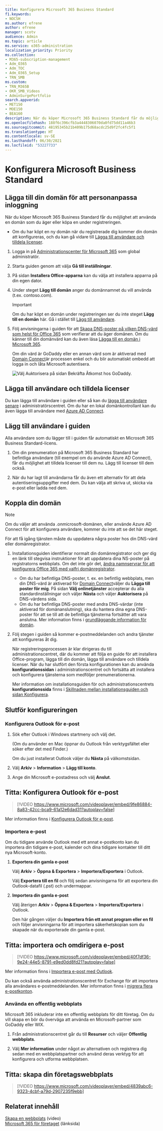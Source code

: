 ```yaml
---
title: Konfigurera Microsoft 365 Business Standard
f1.keywords:
- NOCSH
ms.author: efrene
author: efrene
manager: scotv
audience: Admin
ms.topic: article
ms.service: o365-administration
localization_priority: Priority
ms.collection:
- M365-subscription-management
- Adm_O365
- Adm_TOC
- Adm_O365_Setup
- TRN_SMB
ms.custom:
- TRN_M365B
- OKR_SMB_Videos
- AdminSurgePortfolio
search.appverid:
- MET150
- MOE150
- BEA160
description: När du köper Microsoft 365 Business Standard får du möjlighet att använda en domän som du äger eller köpa en under registreringen.
ms.openlocfilehash: 188f6c396cfb3a4448306070da0fd75dd11a46b3
ms.sourcegitcommit: 48195345b21b409b175d68acdc25d9f2fc4fc5f1
ms.translationtype: HT
ms.contentlocale: sv-SE
ms.lasthandoff: 06/30/2021
ms.locfileid: "53227733"
---
```

# <a name="set-up-microsoft-business-standard"></a>Konfigurera Microsoft Business Standard



## <a name="add-your-domain-to-personalize-sign-in"></a>Lägga till din domän för att personanpassa inloggning

När du köper Microsoft 365 Business Standard får du möjlighet att använda en domän som du äger eller köpa en under registreringen.

- Om du har köpt en ny domän när du registrerade dig kommer din domän att konfigureras, och du kan gå vidare till [Lägga till användare och tilldela licenser](#add-users-and-assign-licenses).

1. Logga in på [Administrationscenter för Microsoft 365](https://admin.microsoft.com) som global administratör. 

2. Starta guiden genom att välja **Gå till inställningar**.

3. På sidan **Installera Office-apparna** kan du välja att installera apparna på din egen dator.
    
4. Under steget **Lägg till domän** anger du domännamnet du vill använda (t.ex. contoso.com).

    > [!IMPORTANT]
    > Om du har köpt en domän under registreringen ser du inte steget **Lägg till en domän** här. Gå i stället till [Lägg till användare](#add-users-and-assign-licenses).

    
4. Följ anvisningarna i guiden för att [Skapa DNS-poster på vilken DNS-värd som helst för Office 365](/office365/admin/get-help-with-domains/create-dns-records-at-any-dns-hosting-provider) som verifierar att du äger domänen. Om du känner till din domänvärd kan du även läsa [Lägga till en domän i Microsoft 365](/microsoft-365/admin/setup/add-domain).

    Om din värd är GoDaddy eller en annan värd som är aktiverad med [Domain Connect](/office365/admin/get-help-with-domains/domain-connect)är processen enkel och du blir automatiskt ombedd att logga in och låta Microsoft autentisera.

    ![Välj Auktorisera på sidan Bekräfta Åtkomst hos GoDaddy.](../../media/godaddyauth.png)

## <a name="add-users-and-assign-licenses"></a>Lägga till användare och tilldela licenser

Du kan lägga till användare i guiden eller så kan du [lägga till användare senare](../add-users/add-users.md) i administratörscentret. Om du har en lokal domänkontrollant kan du även lägga till användare med [Azure AD Connect](/azure/active-directory/hybrid/how-to-connect-install-express).

## <a name="add-users-in-the-wizard"></a>Lägg till användare i guiden

Alla användare som du lägger till i guiden får automatiskt en Microsoft 365 Business Standard-licens.

1. Om din prenumeration på Microsoft 365 Business Standard har befintliga användare (till exempel om du använde Azure AD Connect), får du möjlighet att tilldela licenser till dem nu. Lägg till licenser till dem också.

2. När du har lagt till användarna får du även ett alternativ för att dela autentiseringsuppgifter med dem. Du kan välja att skriva ut, skicka via e-post eller ladda ned dem.

## <a name="connect-your-domain"></a>Koppla din domän

> [!NOTE]
> Om du väljer att använda .onmicrosoft-domänen, eller använde Azure AD Connect för att konfigurera användare, kommer du inte att se det här steget.
  
För att få igång tjänsten måste du uppdatera några poster hos din DNS-värd eller domänregistrator.
  
1. Installationsguiden identifierar normalt din domänregistrator och ger dig en länk till stegvisa instruktioner för att uppdatera dina NS-poster på registratorns webbplats. Om det inte gör det, [ ändra namnservrar för att konfigurera Office 365 med valfri domänregistrator](../get-help-with-domains/change-nameservers-at-any-domain-registrar.md). 

    - Om du har befintliga DNS-poster, t. ex. en befintlig webbplats, men din DNS-värd är aktiverad för [Domain Connect](/office365/admin/get-help-with-domains/domain-connect)väljer du **Lägga till poster för mig**. På sidan **Välj onlinetjänster** accepterar du alla standardinställningar och väljer **Nästa** och väljer **Auktorisera** på DNS-värdens sida.
    - Om du har befintliga DNS-poster med andra DNS-värdar (inte aktiverad för domänanslutning), ska du hantera dina egna DNS-poster för att se till att de befintliga tjänsterna fortsätter att vara anslutna. Mer information finns i [grundläggande information för domän](/office365/admin/get-help-with-domains/dns-basics).

2. Följ stegen i guiden så kommer e-postmeddelanden och andra tjänster att konfigureras åt dig.

    När registreringsprocessen är klar dirigeras du till administrationscentret, där du kommer att följa en guide för att installera Office-program, lägga till din domän, lägga till användare och tilldela licenser. När du har slutfört den första konfigurationen kan du använda **konfigurationssidan** i administrationscentret och fortsätta att installera och konfigurera tjänsterna som medföljer prenumerationerna.

    Mer information om installationsguiden för och administrationscentrets **konfigurationssida** finns i [Skillnaden mellan installationsguiden och sidan Konfigurera](o365-setup-wizard-and-setup-page.md).

## <a name="finish-setting-up"></a>Slutför konfigureringen

### <a name="set-up-outlook-for-email"></a>Konfigurera Outlook för e-post

1. Sök efter Outlook i Windows startmeny och välj det.

    (Om du använder en Mac öppnar du Outlook från verktygsfältet eller söker efter det med Finder.)

    Om du just installerat Outlook väljer du **Nästa** på välkomstsidan.

2. Välj **Arkiv** \> **Information** \> **Lägg till konto**.

3. Ange din Microsoft e-postadress och välj **Anslut**.

## <a name="watch-set-up-outlook-for-email"></a>Titta: Konfigurera Outlook för e-post

> [!VIDEO https://www.microsoft.com/videoplayer/embed/9fe86884-8a83-42cc-bca9-61a12e6dad31?autoplay=false]
  
Mer information finns i [Konfigurera Outlook för e-post](https://support.microsoft.com/office/f5bf0cd1-e1f3-4b0d-a022-ecab17efe86f).
  
### <a name="import-email"></a>Importera e-post

Om du tidigare använde Outlook med ett annat e-postkonto kan du importera din tidigare e-post, kalender och dina tidigare kontakter till ditt nya Microsoft-konto.
  
1. **Exportera din gamla e-post**

    Välj **Arkiv** \> **Öppna &amp; Exportera** \> **Importera/Exportera** i Outlook.

    Välj **Exportera till en fil** och följ sedan anvisningarna för att exportera din Outlook-datafil (.pst) och undermappar.

2. **Importera din gamla e-post**

    Välj återigen **Arkiv** \> **Öppna &amp; Exportera** \> **Importera/Exportera** i Outlook.

    Den här gången väljer du **Importera från ett annat program eller en fil** och följer anvisningarna för att importera säkerhetskopian som du skapade när du exporterade din gamla e-post.

## <a name="watch-import-and-redirect-email"></a>Titta: importera och omdirigera e-post

> [!VIDEO https://www.microsoft.com/videoplayer/embed/40f7df36-9e24-44e5-8791-e9ed0dd8fd21?autoplay=false]
  
Mer information finns i [Importera e-post med Outlook](https://support.microsoft.com/office/6a3771d4-4c1d-4a25-92a6-0b8e476335de).

Du kan också använda administrationscentret för Exchange för att importera alla användares e-postmeddelanden. Mer information finns i [migrera flera e-postkonton](/Exchange/mailbox-migration/mailbox-migration).
  
### <a name="use-a-public-website"></a>Använda en offentlig webbplats

Microsoft 365 inkluderar inte en offentlig webbplats för ditt företag. Om du vill skapa en bör du överväga att använda en Microsoft-partner som GoDaddy eller WIX.
  
1. Från administrationscentret går du till **Resurser** och väljer **Offentlig webbplats**.

2. Välj **Mer information** under något av alternativen och registrera dig sedan med en webbplatspartner och använd deras verktyg för att konfigurera och utforma webbplatsen.

## <a name="watch-create-your-business-website"></a>Titta: skapa din företagswebbplats

> [!VIDEO https://www.microsoft.com/videoplayer/embed/4839abc6-9323-4cbf-a79d-2907235f9ebb]

## <a name="related-content"></a>Relaterat innehåll

[Skapa en webbplats](../../business-video/create-web-site.md) (video)\
[Microsoft 365 för företaget](../../business-video/index.yml) (länksida)
